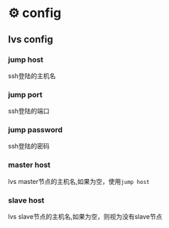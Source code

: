 # ⚙️ config
## lvs config
### jump host
ssh登陆的主机名
### jump port
ssh登陆的端口
### jump password
ssh登陆的密码
### master host
lvs master节点的主机名,如果为空，使用`jump host`
### slave host
lvs slave节点的主机名,如果为空，则视为没有slave节点

